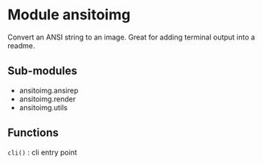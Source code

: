Module ansitoimg
================
Convert an ANSI string to an image. Great for adding terminal output into a
readme.

Sub-modules
-----------
* ansitoimg.ansirep
* ansitoimg.render
* ansitoimg.utils

Functions
---------

    
`cli()`
:   cli entry point